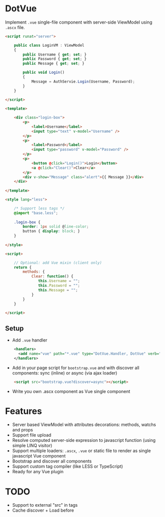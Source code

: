 # DotVue

Implement `.vue` single-file component with server-side ViewModel using `.ascx` file.


```HTML
<script runat="server">

    public class LoginVM : ViewModel
    {
        public Username { get; set; }
        public Password { get; set; }
        public Message { get; set; }

        public void Login()
        {
            Message = AuthServie.Login(Username, Password);
        }
    }
    
</script>

<template>

    <div class="login-box">
        <p>
            <label>Username</label>
            <input type="text" v-model="Username" />
        </p>
        <p>
            <label>Password</label>
            <input type="password" v-model="Password" />
        </p>
        <p>
            <button @click="Login()">Login</button>
            <a @click="Clear()">Clear</a>
        </p>
        <div v-show="Message" class="alert">{{ Message }}</div>
    </div>
    
</template>

<style lang="less">

    /* Support less tags */
    @import "base.less";
    
    .login-box {
        border: 1px solid @line-color;
        button { display: block; }
    }
    
</style>

<script>

    // Optional: add Vue mixin (client only)
    return {
        methods: {
            Clear: function() {
               this.Username = "";
               this.Password = "";
               this.Message = "";
            }
        }
    }
    
</script>
```

## Setup

- Add `.vue` handler
```XML
    <handlers>
      <add name="vue" path="*.vue" type="DotVue.Handler, DotVue" verb="*"/>
    </handlers>
```
- Add in your page script for `bootstrap.vue` and with discover all components: sync (inline) or async (via ajax loader)
```HTML
    <script src="bootstrap.vue?discover=async"></script>
```

- Write you own .ascx component as Vue single component

# Features

- Server based ViewModel with attributes decorations: methods, watchs and props
- Support file upload
- Resolve computed server-side expression to javascript function (using simple LINQ visitor)
- Support multiple loaders: `.ascx`, `.vue` or static file to render as single javascript Vue component
- Bootstrap and discover all components
- Support custom tag compiler (like LESS or TypeScript)
- Ready for any Vue plugin

# TODO

- Support to external "src" in tags
- Cache discover + Load before